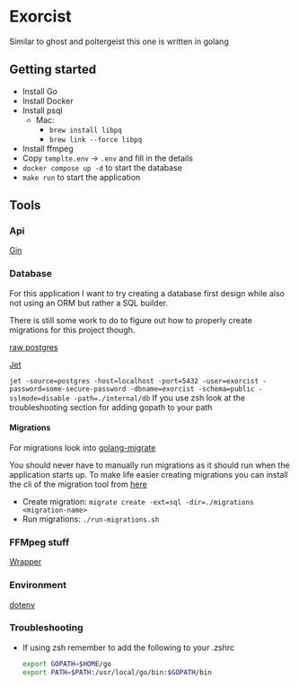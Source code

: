 # Exorcist

Similar to ghost and poltergeist this one is written in golang

## Getting started

- Install Go
- Install Docker
- Install psql
  - Mac:
    - `brew install libpq`
    - `brew link --force libpq`
- Install ffmpeg
- Copy `templte.env` -> `.env` and fill in the details
- `docker compose up -d` to start the database
- `make run` to start the application

## Tools

### Api

[Gin](https://go.dev/doc/tutorial/web-service-gin)

### Database

For this application I want to try creating a database first design while also not using an ORM but rather a SQL builder.

There is still some work to do to figure out how to properly create migrations for this project though.

[raw postgres](https://golangdocs.com/golang-postgresql-example)

[Jet](https://github.com/go-jet/jet)

`jet -source=postgres -host=localhost -port=5432 -user=exorcist -password=some-secure-password -dbname=exorcist -schema=public -sslmode=disable -path=./internal/db`
If you use zsh look at the troubleshooting section for adding gopath to your path

#### Migrations

For migrations look into [golang-migrate](https://github.com/golang-migrate/migrate)

You should never have to manually run migrations as it should run when the application starts up.
To make life easier creating migrations you can install the cli of the migration tool from [here](https://github.com/golang-migrate/migrate/tree/master/cmd/migrate)

- Create migration: `migrate create -ext=sql -dir=./migrations <migration-name>`
- Run migrations: `./run-migrations.sh`

### FFMpeg stuff

[Wrapper](https://github.com/u2takey/ffmpeg-go)

### Environment

[dotenv](https://github.com/joho/godotenv)

### Troubleshooting

- If using zsh remember to add the following to your .zshrc

  ```bash
  export GOPATH=$HOME/go  
  export PATH=$PATH:/usr/local/go/bin:$GOPATH/bin
  ```

